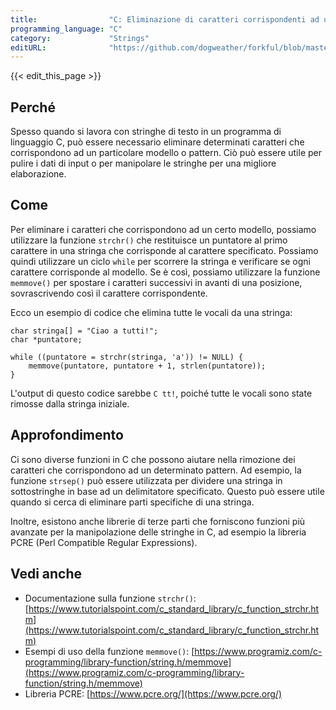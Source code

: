 ```yaml
---
title:                "C: Eliminazione di caratteri corrispondenti ad un modello"
programming_language: "C"
category:             "Strings"
editURL:              "https://github.com/dogweather/forkful/blob/master/content/it/c/deleting-characters-matching-a-pattern.md"
---
```


{{< edit_this_page >}}

## Perché

Spesso quando si lavora con stringhe di testo in un programma di linguaggio C, può essere necessario eliminare determinati caratteri che corrispondono ad un particolare modello o pattern. Ciò può essere utile per pulire i dati di input o per manipolare le stringhe per una migliore elaborazione.

## Come

Per eliminare i caratteri che corrispondono ad un certo modello, possiamo utilizzare la funzione `strchr()` che restituisce un puntatore al primo carattere in una stringa che corrisponde al carattere specificato. Possiamo quindi utilizzare un ciclo `while` per scorrere la stringa e verificare se ogni carattere corrisponde al modello. Se è così, possiamo utilizzare la funzione `memmove()` per spostare i caratteri successivi in avanti di una posizione, sovrascrivendo così il carattere corrispondente.

Ecco un esempio di codice che elimina tutte le vocali da una stringa:

```
char stringa[] = "Ciao a tutti!";
char *puntatore;

while ((puntatore = strchr(stringa, 'a')) != NULL) {
    memmove(puntatore, puntatore + 1, strlen(puntatore));
}
```

L'output di questo codice sarebbe `C tt!`, poiché tutte le vocali sono state rimosse dalla stringa iniziale.

## Approfondimento

Ci sono diverse funzioni in C che possono aiutare nella rimozione dei caratteri che corrispondono ad un determinato pattern. Ad esempio, la funzione `strsep()` può essere utilizzata per dividere una stringa in sottostringhe in base ad un delimitatore specificato. Questo può essere utile quando si cerca di eliminare parti specifiche di una stringa.

Inoltre, esistono anche librerie di terze parti che forniscono funzioni più avanzate per la manipolazione delle stringhe in C, ad esempio la libreria PCRE (Perl Compatible Regular Expressions).

## Vedi anche

- Documentazione sulla funzione `strchr()`: [https://www.tutorialspoint.com/c_standard_library/c_function_strchr.htm](https://www.tutorialspoint.com/c_standard_library/c_function_strchr.htm)
- Esempi di uso della funzione `memmove()`: [https://www.programiz.com/c-programming/library-function/string.h/memmove](https://www.programiz.com/c-programming/library-function/string.h/memmove)
- Libreria PCRE: [https://www.pcre.org/](https://www.pcre.org/)